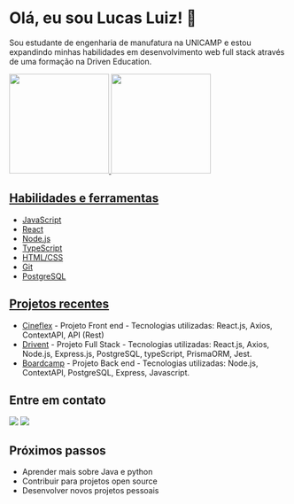 # Olá, eu sou Lucas Luiz! 👋

Sou estudante de engenharia de manufatura na UNICAMP e estou expandindo minhas habilidades em desenvolvimento web full stack através de uma formação na Driven Education.

<div>
<a href="https://github.com/LucasLuiz01">
<img height="180em" src="https://github-readme-stats.vercel.app/api/top-langs/?username=LucasLuiz01&layout=compact&langs_count=7&theme=dracula"/>
<img height="180em" src="https://github-readme-stats.vercel.app/api?username=LucasLuiz01&show_icons=true&theme=dracula&include_all_commits=true&count_private=true"/>
</div>

## Habilidades e ferramentas

- JavaScript
- React
- Node.js
- TypeScript
- HTML/CSS
- Git
- PostgreSQL

## Projetos recentes

- [Cineflex](https://github.com/LucasLuiz01/projeto10-cineflex) - Projeto Front end - Tecnologias utilizadas: React.js, Axios, ContextAPI, API (Rest)
- [Drivent](https://github.com/LucasLuiz01/projeto16-boardcamp) - Projeto Full Stack - Tecnologias utilizadas: React.js, Axios, Node.js, Express.js, PostgreSQL, typeScript, PrismaORM, Jest.
- [Boardcamp](https://github.com/Drivent-G2) - Projeto Back end - Tecnologias utilizadas: Node.js, ContextAPI, PostgreSQL, Express, Javascript. 

## Entre em contato
<a href = "lucas.luiz98@hotmail.com"><img src="https://img.shields.io/badge/Gmail-D14836?style=for-the-badge&logo=gmail&logoColor=white" target="_blank"></a>
<a href="https://www.linkedin.com/in/lucas-luiz-a3b9ba1b2/" target="_blank"><img src="https://img.shields.io/badge/-LinkedIn-%230077B5?style=for-the-badge&logo=linkedin&logoColor=white" target="_blank"></a> 

## Próximos passos

- Aprender mais sobre Java e python
- Contribuir para projetos open source
- Desenvolver novos projetos pessoais


